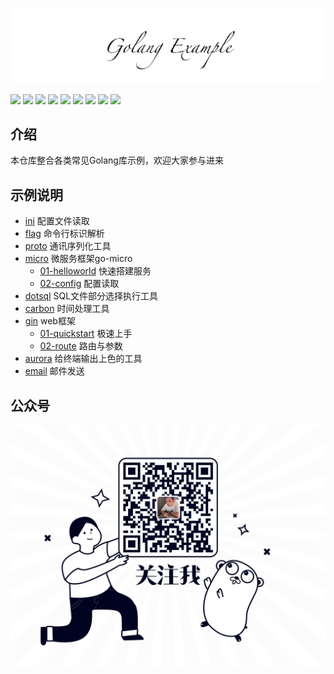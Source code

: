 ![](./logo.png)

[![](https://img.shields.io/badge/公众号-平也-brightgreen)](#公众号)
[![](https://img.shields.io/badge/cnblogs-博客园-9cf)](https://www.cnblogs.com/pingyeaa)
[![](https://img.shields.io/badge/juejin-掘金-blue)](https://juejin.im/user/5b879fd46fb9a019e643501e/posts)
[![](https://img.shields.io/badge/csdn-CSDN-red)](https://blog.csdn.net/enoch612)
[![](https://img.shields.io/badge/segmentfault-思否-green)](https://segmentfault.com/u/pingyeaa)
[![](https://img.shields.io/badge/toutiao-今日头条-critical)](https://www.toutiao.com/c/user/99726624485/#mid=1632470920869900)
[![](https://img.shields.io/badge/oschina-开源中国-blue)](https://my.oschina.net/u/4429381)
[![](https://img.shields.io/badge/jianshu-简书-orange)](https://www.jianshu.com/u/b683a986d544)
[![](https://img.shields.io/badge/zhihu-知乎-yellow)](https://www.zhihu.com/people/ma-li-ao-de-guan-dao)

## 介绍
本仓库整合各类常见Golang库示例，欢迎大家参与进来

## 示例说明
- [ini](ini) 配置文件读取
- [flag](flag) 命令行标识解析
- [proto](proto) 通讯序列化工具
- [micro](micro) 微服务框架go-micro
    - [01-helloworld](micro/01-helloworld) 快速搭建服务
    - [02-config](micro/02-config) 配置读取
- [dotsql](dotsql) SQL文件部分选择执行工具
- [carbon](carbon) 时间处理工具
- [gin](gin) web框架
    - [01-quickstart](gin/01-quickstart) 极速上手
    - [02-route](gin/02-route) 路由与参数
- [aurora](aurora) 给终端输出上色的工具
- [email](email) 邮件发送

## 公众号
![image](qrcode.png)
